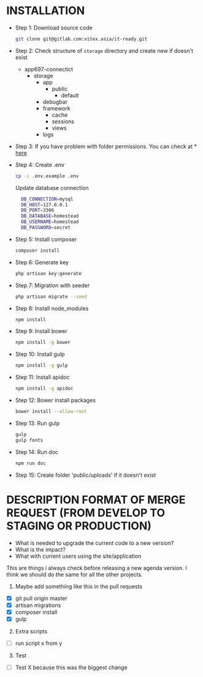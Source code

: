 # INSTALLATION

- Step 1: Download source code
    ```bash
    git clone git@gitlab.com:vitex.asia/it-ready.git
    ```

- Step 2: Check structure of ``storage`` directory and create new if doesn't exist
    - app697-connectict
        - storage
            - app
                - public
                    - default
            - debugbar
            - framework
                - cache
                - sessions
                - views
            - logs

- Step 3: If you have problem with folder permissions. You can check at * [here](https://laracasts.com/discuss/channels/general-discussion/laravel-framework-file-permission-security)

- Step 4: Create .env
    ```bash
    cp -i .env.example .env
    ```
  Update database connection
  ```bash
    DB_CONNECTION=mysql
    DB_HOST=127.0.0.1
    DB_PORT=3306
    DB_DATABASE=homestead
    DB_USERNAME=homestead
    DB_PASSWORD=secret
  ```
  
- Step 5: Install composer
  ```bash
  composer install
  ```
  
- Step 6: Generate key
  ```bash
  php artisan key:generate
  ```

- Step 7: Migration with seeder
  ```bash
  php artisan migrate --seed
  ```
  
- Step 8: Install node_modules
    ```bash
    npm install
    ```

- Step 9: Install bower
    ```bash
    npm install -g bower
    ```

- Step 10: Install gulp
    ```bash
    npm install -g gulp
    ```

- Step 11: Install apidoc
    ```bash
    npm install -g apidoc
    ```

- Step 12: Bower install packages
    ```bash
    bower install --allow-root
    ```

- Step 13: Run gulp
    ```bash
    gulp
    gulp fonts
    ```

- Step 14: Run doc
    ```bash
    npm run doc
    ```
  
- Step 15: Create folder 'public/uploads' if it doesn't exist

# DESCRIPTION FORMAT OF MERGE REQUEST (FROM DEVELOP TO STAGING OR PRODUCTION)

- What is needed to upgrade the current code to a new version?
- What is the impact?
- What with current users using the site/application

This are things i always check before releasing a new agenda version. I think we should do the same for all the other projects.

1. Maybe add something like this in the pull requests
- [X] git pull origin master
- [X] artisan migrations
- [X] composer install
- [X] gulp

2. Extra scripts
- [ ] run script x from y

3. Test
- [ ] Test X because this was the biggest change
